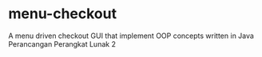 # menu-checkout
A menu driven checkout GUI that implement OOP concepts written in Java<br>
Perancangan Perangkat Lunak 2

